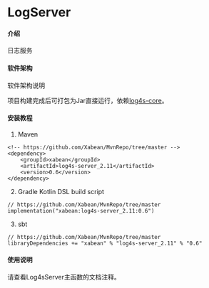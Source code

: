 # LogServer

#### 介绍
日志服务

#### 软件架构
软件架构说明

项目构建完成后可打包为Jar直接运行，依赖[log4s-core](https://github.com/Xabean/MvnRepo/tree/master/xabean/log4s-core_2.11)。

#### 安装教程

1. Maven
```
<!-- https://github.com/Xabean/MvnRepo/tree/master -->
<dependency>
    <groupId>xabean</groupId>
    <artifactId>log4s-server_2.11</artifactId>
    <version>0.6</version>
</dependency>
```
2. Gradle Kotlin DSL build script
```
// https://github.com/Xabean/MvnRepo/tree/master
implementation("xabean:log4s-server_2.11:0.6")
```
3. sbt
```
// https://github.com/Xabean/MvnRepo/tree/master
libraryDependencies += "xabean" % "log4s-server_2.11" % "0.6"
```

#### 使用说明

请查看Log4sServer主函数的文档注释。
